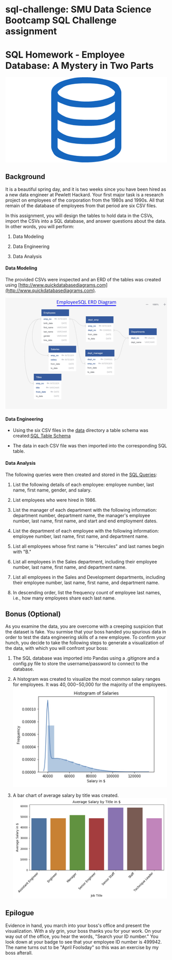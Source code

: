 # sql-challenge: SMU Data Science Bootcamp SQL Challenge assignment
# SQL Homework - Employee Database: A Mystery in Two Parts

![sql.png](sql.png)

## Background

It is a beautiful spring day, and it is two weeks since you have been hired as a new data engineer at Pewlett Hackard. Your first major task is a research project on employees of the corporation from the 1980s and 1990s. All that remain of the database of employees from that period are six CSV files.

In this assignment, you will design the tables to hold data in the CSVs, import the CSVs into a SQL database, and answer questions about the data. In other words, you will perform:

1. Data Modeling

2. Data Engineering

3. Data Analysis

#### Data Modeling

The provided CSVs were inspected and an ERD of the tables was created using [http://www.quickdatabasediagrams.com](http://www.quickdatabasediagrams.com).

![ERD.pn](EmployeeSQL/EmployeeSQL_ERD.jpg)

#### Data Engineering

* Using the six CSV files in the [data](/data) directory a table schema was created:[SQL Table Schema](/EmployeeSQL/EmployeeSQL_TableSchemata.sql)

* The data in each CSV file was then imported into the corresponding SQL table.

#### Data Analysis

The following queries were then created and stored in the [SQL Queries](/EmployeeSQL/EmployeeSQL_Queries.sql):

1. List the following details of each employee: employee number, last name, first name, gender, and salary.

2. List employees who were hired in 1986.

3. List the manager of each department with the following information: department number, department name, the manager's employee number, last name, first name, and start and end employment dates.

4. List the department of each employee with the following information: employee number, last name, first name, and department name.

5. List all employees whose first name is "Hercules" and last names begin with "B."

6. List all employees in the Sales department, including their employee number, last name, first name, and department name.

7. List all employees in the Sales and Development departments, including their employee number, last name, first name, and department name.

8. In descending order, list the frequency count of employee last names, i.e., how many employees share each last name.

## Bonus (Optional)

As you examine the data, you are overcome with a creeping suspicion that the dataset is fake. You surmise that your boss handed you spurious data in order to test the data engineering skills of a new employee. To confirm your hunch, you decide to take the following steps to generate a visualization of the data, with which you will confront your boss:

1. The SQL database was imported into Pandas using a .gitignore and a config.py file to store the username/password to connect to the database.

2. A histogram was created to visualize the most common salary ranges for employees. It was $40,000-$50,000 for the majority of the employees.
![Histogram of Salaries](/EmployeeSQL/Salary_Histogram.jpg)

3. A bar chart of average salary by title was created. ![Average Salary by Title](/EmployeeSQL/Average_Salary_Title.jpg)

## Epilogue

Evidence in hand, you march into your boss's office and present the visualization. With a sly grin, your boss thanks you for your work. On your way out of the office, you hear the words, "Search your ID number." You look down at your badge to see that your employee ID number is 499942.
The name turns out to be "April Foolsday" so this was an exercise by my boss afterall.
